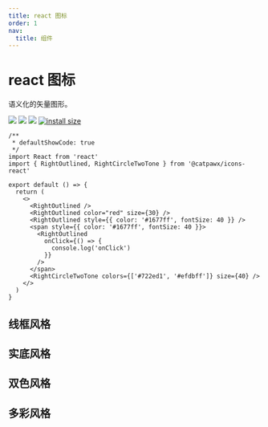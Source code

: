 ```yaml
---
title: react 图标
order: 1
nav:
  title: 组件
---
```


# react 图标

语义化的矢量图形。

[icons-react-npm-url]: https://www.npmjs.com/package/@catpawx/icons-react

[![](https://img.shields.io/npm/v/@catpawx/icons-react.svg)][icons-react-npm-url]
[![](https://img.shields.io/npm/dm/@catpawx/icons-react.svg)][icons-react-npm-url]
[![](https://img.shields.io/badge/language-typescript-blue.svg)](https://www.typescriptlang.org/)
[![install size](https://packagephobia.com/badge?p=@catpawx/icons-react)](https://packagephobia.com/result?p=@catpawx/icons-react)

```tsx
/**
 * defaultShowCode: true
 */
import React from 'react'
import { RightOutlined, RightCircleTwoTone } from '@catpawx/icons-react'

export default () => {
  return (
    <>
      <RightOutlined />
      <RightOutlined color="red" size={30} />
      <RightOutlined style={{ color: '#1677ff', fontSize: 40 }} />
      <span style={{ color: '#1677ff', fontSize: 40 }}>
        <RightOutlined
          onClick={() => {
            console.log('onClick')
          }}
        />
      </span>
      <RightCircleTwoTone colors={['#722ed1', '#efdbff']} size={40} />
    </>
  )
}
```

## 线框风格

<code compact inline src="./icons-react/Outlined.tsx"></code>

## 实底风格

<code compact inline src="./icons-react/Filled.tsx"></code>

## 双色风格

<code compact inline src="./icons-react/TwoTone.tsx"></code>

## 多彩风格

<code compact inline src="./icons-react/MultiTone.tsx"></code>
